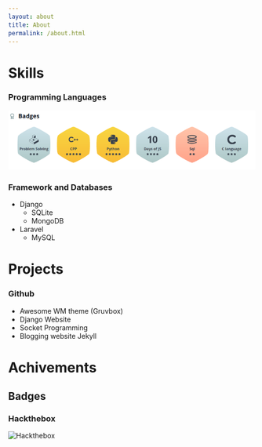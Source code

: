 ```yaml
---
layout: about
title: About
permalink: /about.html
---
```


# Skills

### Programming Languages

![Hackerrank](/assets/images/about/skills.png)

### Framework and Databases

* Django
    * SQLite
    * MongoDB
* Laravel
    * MySQL

# Projects

### Github

* Awesome WM theme (Gruvbox)
* Django Website
* Socket Programming
* Blogging website Jekyll

# Achivements

## Badges

### Hackthebox

![Hackthebox](http://www.hackthebox.eu/badge/image/328158)
